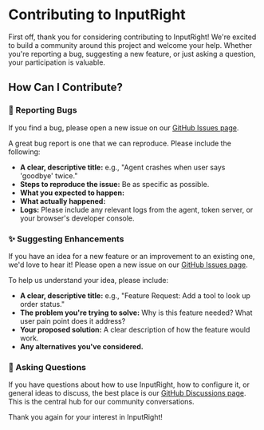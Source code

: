 # Contributing to InputRight

First off, thank you for considering contributing to InputRight! We're excited to build a community around this project and welcome your help. Whether you're reporting a bug, suggesting a new feature, or just asking a question, your participation is valuable.

## How Can I Contribute?

### 🐛 Reporting Bugs

If you find a bug, please open a new issue on our [GitHub Issues page](https://github.com/jeffo777/chat-to-form/issues).

A great bug report is one that we can reproduce. Please include the following:

*   **A clear, descriptive title:** e.g., "Agent crashes when user says 'goodbye' twice."
*   **Steps to reproduce the issue:** Be as specific as possible.
*   **What you expected to happen:**
*   **What actually happened:**
*   **Logs:** Please include any relevant logs from the agent, token server, or your browser's developer console.

### ✨ Suggesting Enhancements

If you have an idea for a new feature or an improvement to an existing one, we'd love to hear it! Please open a new issue on our [GitHub Issues page](https://github.com/jeffo777/chat-to-form/issues).

To help us understand your idea, please include:

*   **A clear, descriptive title:** e.g., "Feature Request: Add a tool to look up order status."
*   **The problem you're trying to solve:** Why is this feature needed? What user pain point does it address?
*   **Your proposed solution:** A clear description of how the feature would work.
*   **Any alternatives you've considered.**

### 💬 Asking Questions

If you have questions about how to use InputRight, how to configure it, or general ideas to discuss, the best place is our [GitHub Discussions page](https://github.com/jeffo777/chat-to-form/discussions). This is the central hub for our community conversations.

Thank you again for your interest in InputRight!
